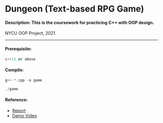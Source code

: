 # Dungeon (Text-based RPG Game)

#### Description: This is the coursework for practicing C++ with OOP design. 

NYCU OOP Project, 2021.

---

#### Prerequisite:

```c++
c++11 or above
```

#### Compile:

```c++
g++ *.cpp -o game
```

```c++
./game
```

#### Reference:

* [Report](./report.pdf)
* [Demo Video](./demo.mp4)

